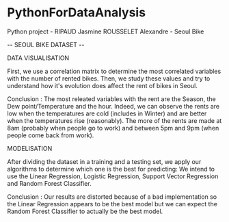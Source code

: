 # PythonForDataAnalysis
Python project - RIPAUD Jasmine ROUSSELET Alexandre - Seoul Bike

-- SEOUL BIKE DATASET -- 

DATA VISUALISATION

First, we use a correlation matrix to determine the most correlated variables with the number of rented bikes.
Then, we study these values and try to understand how it's evolution does affect the rent of bikes in Seoul.
  
Conclusion :  The most releated variables with the rent are the Season, the Dew point/Temperature and the hour.
Indeed, we can observe the rents are low when the temperatures are cold (includes in Winter) and are better when the temperatures rise (reasonably).
The more of the rents are made at 8am (probably when people go to work) and between 5pm and 9pm (when people come back from work).



MODELISATION


After dividing the dataset in a training and a testing set, we apply our algorithms to determine which one is the best for predicting:
We intend to use the Linear Regression, Logistic Regression, Support Vector Regression and Random Forest Classifier.

Conclusion : Our results are distorted because of a bad implementation so the Linear Regression appears to be the best model but we can expect the Random Forest Classifier to actually be the best model.
